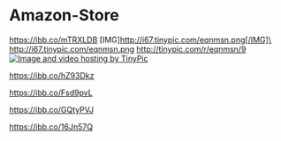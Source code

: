 # Amazon-Store

https://ibb.co/mTRXLDB
[IMG]http://i67.tinypic.com/eqnmsn.png[/IMG]\
http://i67.tinypic.com/eqnmsn.png
http://tinypic.com/r/eqnmsn/9
<a href="http://tinypic.com?ref=eqnmsn" target="_blank"><img src="http://i67.tinypic.com/eqnmsn.png" border="0" alt="Image and video hosting by TinyPic"></a>


https://ibb.co/hZ93Dkz


https://ibb.co/Fsd9pvL


https://ibb.co/GQtyPVJ



https://ibb.co/16Jn57Q

